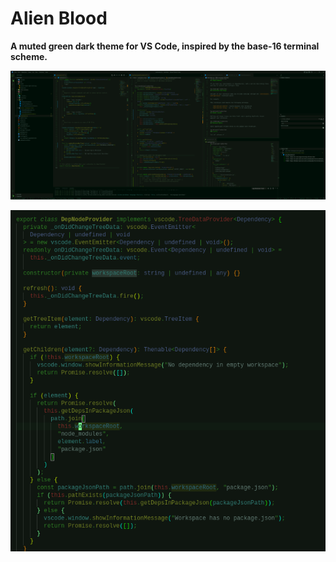 # Alien Blood

**A muted green dark theme for VS Code, inspired by the base-16 terminal scheme.**

![](images/screenshots/whole-ui.png)

![TypeScript](images/screenshots/typescript.png)
